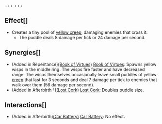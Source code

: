 +++
+++

Effect[]
--------


* Creates a tiny pool of [yellow creep](/wiki/Creep#Yellow_Creep "Creep"), damaging enemies that cross it.
	+ The puddle deals 8 damage per tick or 24 damage per second.


Synergies[]
-----------


* (Added in Repentance)[(Book of Virtues)](/wiki/Book_of_Virtues "Book of Virtues") [Book of Virtues](/wiki/Book_of_Virtues "Book of Virtues"): Spawns yellow wisps in the middle ring. The wisps fire faster and have decreased range. The wisps themselves occasionally leave small puddles of yellow [creep](/wiki/Creep "Creep") that last for 3 seconds and deal 7 damage per tick to enemies that walk over them (56 damage per second).
* (Added in Afterbirth †)[(Lost Cork)](/wiki/Lost_Cork "Lost Cork") [Lost Cork](/wiki/Lost_Cork "Lost Cork"): Doubles puddle size.


Interactions[]
--------------


* (Added in Afterbirth)[(Car Battery)](/wiki/Car_Battery "Car Battery") [Car Battery](/wiki/Car_Battery "Car Battery"): No effect.


